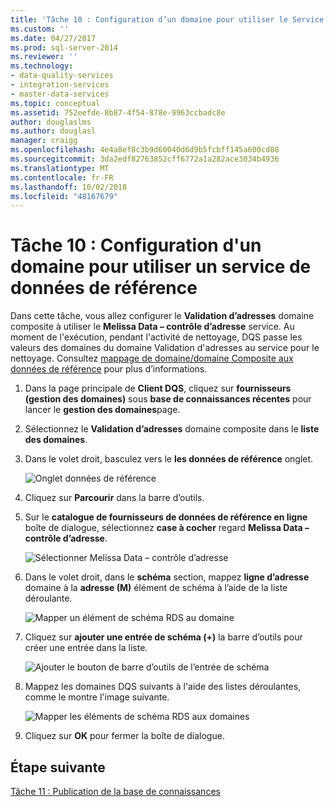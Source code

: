 ```yaml
---
title: 'Tâche 10 : Configuration d’un domaine pour utiliser le Service de données de référence | Microsoft Docs'
ms.custom: ''
ms.date: 04/27/2017
ms.prod: sql-server-2014
ms.reviewer: ''
ms.technology:
- data-quality-services
- integration-services
- master-data-services
ms.topic: conceptual
ms.assetid: 752eefde-8b87-4f54-878e-9963ccbadc8e
author: douglaslms
ms.author: douglasl
manager: craigg
ms.openlocfilehash: 4e4a8ef8c3b9d60040d6d9b5fcbff145a600cd88
ms.sourcegitcommit: 3da2edf82763852cff6772a1a282ace3034b4936
ms.translationtype: MT
ms.contentlocale: fr-FR
ms.lasthandoff: 10/02/2018
ms.locfileid: "48167679"
---
```

# <a name="task-10-configuring-composite-domain-to-use-reference-data-service"></a>Tâche 10 : Configuration d'un domaine pour utiliser un service de données de référence
  Dans cette tâche, vous allez configurer le **Validation d’adresses** domaine composite à utiliser le **Melissa Data – contrôle d’adresse** service. Au moment de l'exécution, pendant l'activité de nettoyage, DQS passe les valeurs des domaines du domaine Validation d'adresses au service pour le nettoyage. Consultez [mappage de domaine/domaine Composite aux données de référence](http://msdn.microsoft.com/library/hh213030.aspx) pour plus d’informations.  
  
1.  Dans la page principale de **Client DQS**, cliquez sur **fournisseurs (gestion des domaines)** sous **base de connaissances récentes** pour lancer le **gestion des domaines**page.  
  
2.  Sélectionnez le **Validation d’adresses** domaine composite dans le **liste des domaines**.  
  
3.  Dans le volet droit, basculez vers le **les données de référence** onglet.  
  
     ![Onglet données de référence](../../2014/tutorials/media/et-configuringcdtouserds-01.jpg "onglet données de référence")  
  
4.  Cliquez sur **Parcourir** dans la barre d’outils.  
  
5.  Sur le **catalogue de fournisseurs de données de référence en ligne** boîte de dialogue, sélectionnez **case à cocher** regard **Melissa Data – contrôle d’adresse**.  
  
     ![Sélectionner Melissa Data – contrôle d’adresse](../../2014/tutorials/media/et-configuringcdtouserds-02.jpg "sélectionner Melissa Data – contrôle d’adresse")  
  
6.  Dans le volet droit, dans le **schéma** section, mappez **ligne d’adresse** domaine à la **adresse (M)** élément de schéma à l’aide de la liste déroulante.  
  
     ![Mapper un élément de schéma RDS au domaine](../../2014/tutorials/media/et-configuringcdtouserds-03.jpg "mapper l’élément de schéma RDS au domaine")  
  
7.  Cliquez sur **ajouter une entrée de schéma (+)** la barre d’outils pour créer une entrée dans la liste.  
  
     ![Ajouter le bouton de barre d’outils de l’entrée de schéma](../../2014/tutorials/media/et-configuringcdtouserds-04.jpg "ajouter le bouton de barre d’outils de l’entrée de schéma")  
  
8.  Mappez les domaines DQS suivants à l'aide des listes déroulantes, comme le montre l'image suivante.  
  
     ![Mapper les éléments de schéma RDS aux domaines](../../2014/tutorials/media/et-configuringcdtouserds-05.jpg "mapper les éléments de schéma RDS aux domaines")  
  
9. Cliquez sur **OK** pour fermer la boîte de dialogue.  
  
## <a name="next-step"></a>Étape suivante  
 [Tâche 11 : Publication de la base de connaissances](../../2014/tutorials/task-11-publishing-the-knowledge-base.md)  
  
  
